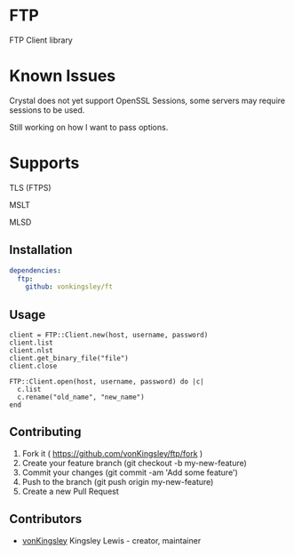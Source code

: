 # FTP

FTP Client library

# Known Issues

Crystal does not yet support OpenSSL Sessions, some servers may require
sessions to be used.

Still working on how I want to pass options.

# Supports

TLS (FTPS)

MSLT

MLSD

## Installation

```yaml
dependencies:
  ftp:
    github: vonkingsley/ft
```


## Usage

```crystal
client = FTP::Client.new(host, username, password)
client.list
client.nlst
client.get_binary_file("file")
client.close
```

```crystal
FTP::Client.open(host, username, password) do |c|
  c.list
  c.rename("old_name", "new_name")
end
```

## Contributing

1. Fork it ( https://github.com/vonKingsley/ftp/fork )
2. Create your feature branch (git checkout -b my-new-feature)
3. Commit your changes (git commit -am 'Add some feature')
4. Push to the branch (git push origin my-new-feature)
5. Create a new Pull Request

## Contributors

- [vonKingsley](https://github.com/vonkingsley) Kingsley Lewis - creator, maintainer
